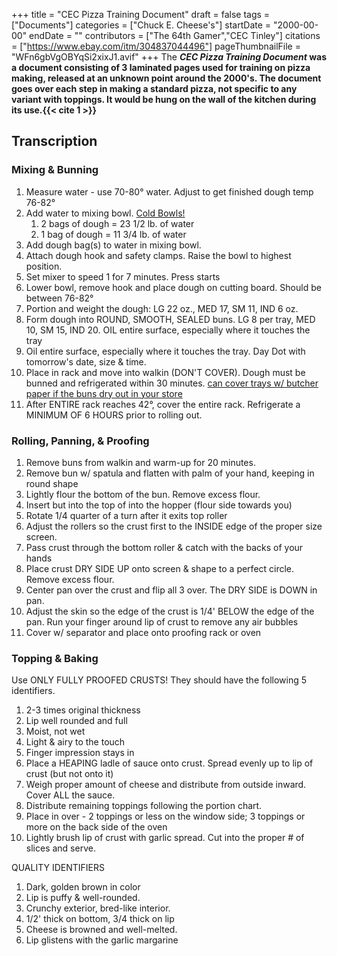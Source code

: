 +++
title = "CEC Pizza Training Document"
draft = false
tags = ["Documents"]
categories = ["Chuck E. Cheese's"]
startDate = "2000-00-00"
endDate = ""
contributors = ["The 64th Gamer","CEC Tinley"]
citations = ["https://www.ebay.com/itm/304837044496"]
pageThumbnailFile = "WFn6gbVgOBYqSi2xixJ1.avif"
+++
The ***CEC Pizza Training Document* was a document consisting of 3 laminated pages used for training on pizza making, released at an unknown point around the 2000's.
The document goes over each step in making a standard pizza, not specific to any variant with toppings. It would be hung on the wall of the kitchen during its use.{{< cite 1 >}}**

## Transcription

### Mixing & Bunning

1.  Measure water - use 70-80° water. Adjust to get finished dough temp 76-82°
2.  Add water to mixing bowl. [Cold Bowls!](NO)
    1.  2 bags of dough = 23 1/2 lb. of water
    2.  1 bag of dough = 11 3/4 lb. of water
3.  Add dough bag(s) to water in mixing bowl.
4.  Attach dough hook and safety clamps. Raise the bowl to highest position.
5.  Set mixer to speed 1 for 7 minutes. Press starts
6.  Lower bowl, remove hook and place dough on cutting board. Should be between 76-82°
7.  Portion and weight the dough: LG 22 oz., MED 17, SM 11, IND 6 oz.
8.  Form dough into ROUND, SMOOTH, SEALED buns. LG 8 per tray, MED 10, SM 15, IND 20. OIL entire surface, especially where it touches the tray
9.  Oil entire surface, especially where it touches the tray. Day Dot with tomorrow's date, size & time.
10. Place in rack and move into walkin (DON'T COVER). Dough must be bunned and refrigerated within 30 minutes. [can cover trays w/ butcher paper if the buns dry out in your store](You)
11. After ENTIRE rack reaches 42°, cover the entire rack. Refrigerate a MINIMUM OF 6 HOURS prior to rolling out.

### Rolling, Panning, & Proofing

1.  Remove buns from walkin and warm-up for 20 minutes.
2.  Remove bun w/ spatula and flatten with palm of your hand, keeping in round shape
3.  Lightly flour the bottom of the bun. Remove excess flour.
4.  Insert but into the top of into the hopper (flour side towards you)
5.  Rotate 1/4 quarter of a turn after it exits top roller
6.  Adjust the rollers so the crust first to the INSIDE edge of the proper size screen.
7.  Pass crust through the bottom roller & catch with the backs of your hands
8.  Place crust DRY SIDE UP onto screen & shape to a perfect circle. Remove excess flour.
9.  Center pan over the crust and flip all 3 over. The DRY SIDE is DOWN in pan.
10. Adjust the skin so the edge of the crust is 1/4' BELOW the edge of the pan. Run your finger around lip of crust to remove any air bubbles
11. Cover w/ separator and place onto proofing rack or oven

### Topping & Baking

Use ONLY FULLY PROOFED CRUSTS! They should have the following 5 identifiers.

1.  2-3 times original thickness
2.  Lip well rounded and full
3.  Moist, not wet
4.  Light & airy to the touch
5.  Finger impression stays in
6.  Place a HEAPING ladle of sauce onto crust. Spread evenly up to lip of crust (but not onto it)
7.  Weigh proper amount of cheese and distribute from outside inward. Cover ALL the sauce.
8.  Distribute remaining toppings following the portion chart.
9.  Place in over - 2 toppings or less on the window side; 3 toppings or more on the back side of the oven
10. Lightly brush lip of crust with garlic spread. Cut into the proper # of slices and serve.

QUALITY IDENTIFIERS

1.  Dark, golden brown in color
2.  Lip is puffy & well-rounded.
3.  Crunchy exterior, bred-like interior.
4.  1/2' thick on bottom, 3/4 thick on lip
5.  Cheese is browned and well-melted.
6.  Lip glistens with the garlic margarine
